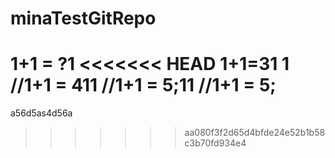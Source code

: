 # minaTestGitRepo

1+1 = ?1
<<<<<<< HEAD
1+1=31
1
//1+1 = 411
//1+1 = 5;11
//1+1 = 5;
=======
a56d5as4d56a
>>>>>>> aa080f3f2d65d4bfde24e52b1b58c3b70fd934e4
